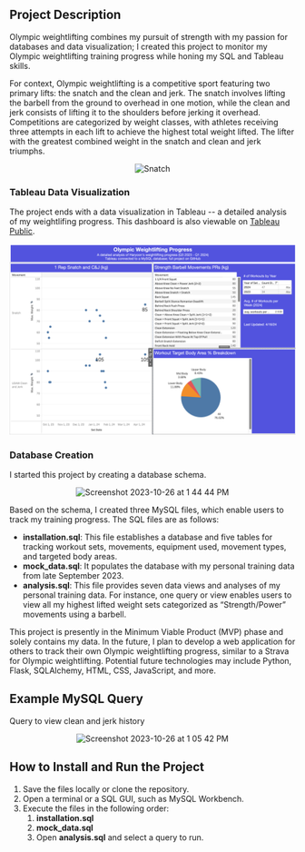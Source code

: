 ## Project Description

Olympic weightlifting combines my pursuit of strength with my passion for databases and data visualization; I created this project to monitor my Olympic weightlifting training progress while honing my SQL and Tableau skills.

For context, Olympic weightlifting is a competitive sport featuring two primary lifts: the snatch and the clean and jerk. The snatch involves lifting the barbell from the ground to overhead in one motion, while the clean and jerk consists of lifting it to the shoulders before jerking it overhead. Competitions are categorized by weight classes, with athletes receiving three attempts in each lift to achieve the highest total weight lifted. The lifter with the greatest combined weight in the snatch and clean and jerk triumphs.

<p align="center">
  <img src="https://barbend.com/wp-content/uploads/2017/12/Screen-Shot-2017-12-05-at-10.18.51-PM.png" alt="Snatch" width="400" height="321" />
</p>

### Tableau Data Visualization 

The project ends with a data visualization in Tableau -- a detailed analysis of my weightlifing progress. This dashboard is also viewable on [Tableau Public](https://public.tableau.com/app/profile/haryoon.jang/viz/OlympicWeightliftingVisualization/Dashboard1).

<p align="center">
  <img width="800" src="oly_tableau_ss.png" alt="Alt Text" >
</p>

### Database Creation

I started this project by creating a database schema.
  
<p align="center">
  <img width="800" alt="Screenshot 2023-10-26 at 1 44 44 PM" src="https://github.com/haryoon/oly_wl_mvp/assets/70294083/3f7a3311-0cff-4ddf-9183-a414714e32d9">
</p>

Based on the schema, I created three MySQL files, which enable users to track my training progress. The SQL files are as follows:

- **installation.sql**: This file establishes a database and five tables for tracking workout sets, movements, equipment used, movement types, and targeted body areas.
- **mock_data.sql**: It populates the database with my personal training data from late September 2023.
- **analysis.sql**: This file provides seven data views and analyses of my personal training data. For instance, one query or view enables users to view all my highest lifted weight sets categorized as “Strength/Power” movements using a barbell.

This project is presently in the Minimum Viable Product (MVP) phase and solely contains my data. In the future, I plan to develop a web application for others to track their own Olympic weightlifting progress, similar to a Strava for Olympic weightlifting. Potential future technologies may include Python, Flask, SQLAlchemy, HTML, CSS, JavaScript, and more.

## Example MySQL Query
Query to view clean and jerk history

<p align="center">
  <img width="612" alt="Screenshot 2023-10-26 at 1 05 42 PM" src="https://github.com/haryoon/oly_wl_mvp/assets/70294083/cbbe738a-c74f-4072-b393-f189f57ea97a">
</p>

## How to Install and Run the Project

1. Save the files locally or clone the repository.
2. Open a terminal or a SQL GUI, such as MySQL Workbench.
3. Execute the files in the following order:
    1. **installation.sql**
    2. **mock_data.sql**
    3. Open **analysis.sql** and select a query to run.
